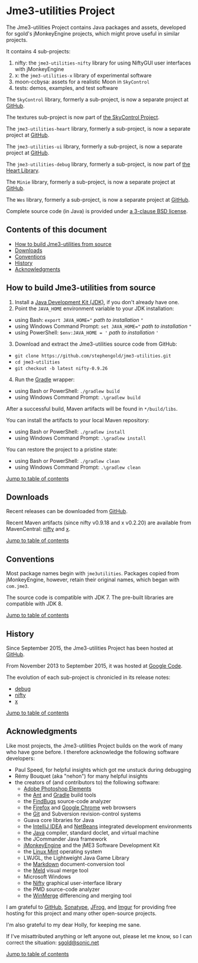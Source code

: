 # Jme3-utilities Project

The Jme3-utilities Project contains Java packages and assets, developed for
sgold's jMonkeyEngine projects, which might prove useful in similar projects.

It contains 4 sub-projects:

1. nifty: the `jme3-utilities-nifty` library for using NiftyGUI user
   interfaces with jMonkeyEngine
2. x: the `jme3-utilities-x` library of experimental software
3. moon-ccbysa: assets for a realistic Moon in `SkyControl`
4. tests: demos, examples, and test software

The `SkyControl` library, formerly a sub-project, is now a separate project
at [GitHub][skycontrol].

The textures sub-project is now part of
[the SkyControl Project][skycontrol].

The `jme3-utilities-heart` library, formerly a sub-project, is now a separate project
at [GitHub][heart].

The `jme3-utilities-ui` library, formerly a sub-project, is now a separate project
at [GitHub][acorus].

The `jme3-utilities-debug` library, formerly a sub-project, is now part of
[the Heart Library][heart].

The `Minie` library, formerly a sub-project, is now a separate project
at [GitHub][minie].

The `Wes` library, formerly a sub-project, is now a separate project
at [GitHub][wes].

Complete source code (in Java) is provided under
[a 3-clause BSD license][license].


<a name="toc"></a>

## Contents of this document

+ [How to build Jme3-utilities from source](#build)
+ [Downloads](#downloads)
+ [Conventions](#conventions)
+ [History](#history)
+ [Acknowledgments](#acks)


<a name="build"></a>

## How to build Jme3-utilities from source

1. Install a [Java Development Kit (JDK)][openJDK],
   if you don't already have one.
2. Point the `JAVA_HOME` environment variable to your JDK installation:
  + using Bash: `export JAVA_HOME="` *path to installation* `"`
  + using Windows Command Prompt: `set JAVA_HOME="` *path to installation* `"`
  + using PowerShell: `$env:JAVA_HOME = '` *path to installation* `'`
3. Download and extract the Jme3-utilities source code from GitHub:
  + `git clone https://github.com/stephengold/jme3-utilities.git`
  + `cd jme3-utilities`
  + `git checkout -b latest nifty-0.9.26`
4. Run the [Gradle] wrapper:
  + using Bash or PowerShell: `./gradlew build`
  + using Windows Command Prompt: `.\gradlew build`

After a successful build,
Maven artifacts will be found in `*/build/libs`.

You can install the artifacts to your local Maven repository:
+ using Bash or PowerShell: `./gradlew install`
+ using Windows Command Prompt: `.\gradlew install`

You can restore the project to a pristine state:
+ using Bash or PowerShell: `./gradlew clean`
+ using Windows Command Prompt: `.\gradlew clean`

[Jump to table of contents](#toc)


<a name="downloads"></a>

## Downloads

Recent releases can be downloaded from
[GitHub](https://github.com/stephengold/jme3-utilities/releases).

Recent Maven artifacts (since nifty v0.9.18 and x v0.2.20)
are available from MavenCentral:
[nifty](https://repo1.maven.org/maven2/com/github/stephengold/jme3-utilities-nifty)
and [x](https://repo1.maven.org/maven2/com/github/stephengold/jme3-utilities-x/).

[Jump to table of contents](#toc)


<a name="conventions"></a>

## Conventions

Most package names begin with `jme3utilities`.  Packages copied from
jMonkeyEngine, however, retain their original names, which began with `com.jme3`.

The source code is compatible with JDK 7.
The pre-built libraries are compatible with JDK 8.

[Jump to table of contents](#toc)


<a name="history"></a>

## History

Since September 2015, the Jme3-utilities Project has been hosted at
[GitHub](https://github.com/stephengold/jme3-utilities).

From November 2013 to September 2015, it was hosted at
[Google Code](https://code.google.com/archive/).

The evolution of each sub-project is chronicled in its release notes:

+ [debug](https://github.com/stephengold/jme3-utilities/blob/master/debug/release-notes.md)
+ [nifty](https://github.com/stephengold/jme3-utilities/blob/master/nifty/release-notes.md)
+ [x](https://github.com/stephengold/jme3-utilities/blob/master/x/release-notes.md)

[Jump to table of contents](#toc)


<a name="acks"></a>

## Acknowledgments

Like most projects, the Jme3-utilities Project builds on the work of many who
have gone before.  I therefore acknowledge the following
software developers:

+ Paul Speed, for helpful insights which got me unstuck during debugging
+ Rémy Bouquet (aka "nehon") for many helpful insights
+ the creators of (and contributors to) the following software:
    + [Adobe Photoshop Elements][elements]
    + the [Ant] and [Gradle] build tools
    + the [FindBugs] source-code analyzer
    + the [Firefox] and [Google Chrome][chrome] web browsers
    + the [Git] and Subversion revision-control systems
    + Guava core libraries for Java
    + the [IntelliJ IDEA][idea] and [NetBeans] integrated development environments
    + the [Java] compiler, standard doclet, and virtual machine
    + the JCommander Java framework
    + [jMonkeyEngine][jme] and the jME3 Software Development Kit
    + the [Linux Mint][mint] operating system
    + LWJGL, the Lightweight Java Game Library
    + the [Markdown] document-conversion tool
    + the [Meld] visual merge tool
    + Microsoft Windows
    + the [Nifty] graphical user-interface library
    + the PMD source-code analyzer
    + the [WinMerge] differencing and merging tool

I am grateful to [GitHub], [Sonatype], [JFrog], and [Imgur]
for providing free hosting for this project
and many other open-source projects.

I'm also grateful to my dear Holly, for keeping me sane.

If I've misattributed anything or left anyone out, please let me know, so I can
correct the situation: sgold@sonic.net

[Jump to table of contents](#toc)


[acorus]: https://github.com/stephengold/Acorus "Acorus Project"
[ant]: https://ant.apache.org "Apache Ant Project"
[chrome]: https://www.google.com/chrome "Chrome"
[elements]: https://www.adobe.com/products/photoshop-elements.html "Photoshop Elements"
[findbugs]: http://findbugs.sourceforge.net "FindBugs Project"
[firefox]: https://www.mozilla.org/en-US/firefox "Firefox"
[git]: https://git-scm.com "Git"
[github]: https://github.com "GitHub"
[gradle]: https://gradle.org "Gradle Project"
[heart]: https://github.com/stephengold/Heart "Heart Project"
[idea]: https://www.jetbrains.com/idea/ "IntelliJ IDEA"
[imgur]: https://imgur.com/ "Imgur"
[java]: https://java.com "Java"
[jfrog]: https://www.jfrog.com "JFrog"
[jme]: https://jmonkeyengine.org  "jMonkeyEngine Project"
[license]: https://github.com/stephengold/jme3-utilities/blob/master/license.txt "jme3-utilities license"
[markdown]: https://daringfireball.net/projects/markdown "Markdown Project"
[meld]: https://meldmerge.org "Meld Tool"
[minie]: https://stephengold.github.io/Minie/minie/overview.html "Minie Project"
[mint]: https://linuxmint.com "Linux Mint Project"
[netbeans]: https://netbeans.org "NetBeans Project"
[nifty]: https://nifty-gui.github.io/nifty-gui "Nifty GUI Project"
[openJDK]: https://openjdk.java.net "OpenJDK Project"
[skycontrol]: https://github.com/stephengold/SkyControl "SkyControl Project"
[sonatype]: https://www.sonatype.com "Sonatype"
[utilities]: https://github.com/stephengold/jme3-utilities "Jme3-utilities Project"
[wes]: https://github.com/stephengold/Wes "Wes Project"
[winmerge]: https://winmerge.org "WinMerge Project"